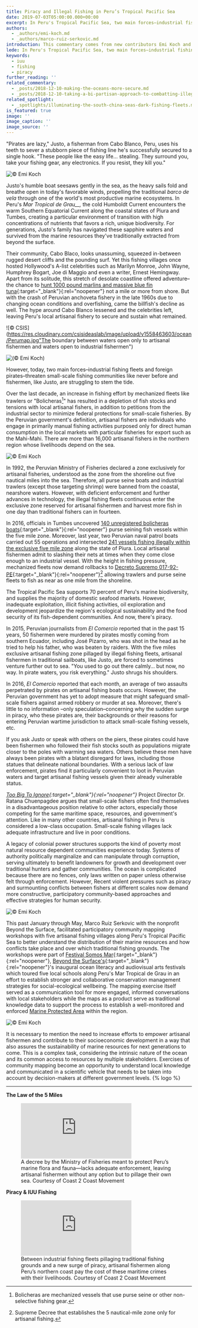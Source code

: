 ```yaml
---
title: Piracy and Illegal Fishing in Peru’s Tropical Pacific Sea
date: 2019-07-03T05:00:00.000+00:00
excerpt: In Peru's Tropical Pacific Sea, two main forces–industrial fishing fleets and foreign pirates–threaten small-scale fishing communities.
authors:
  - _authors/emi-koch.md
  - _authors/marco-ruiz-serkovic.md
introduction: This commentary comes from new contributors Emi Koch and Marco Ruiz-Serkovic, founders of Beyond the Surface International.  Emi and Marco describe an oft overlooked aspect of security challenges in the maritime space – the conflict between artisanal, or community level resource use, and industrial scale fishing. Small scale fisheries account for half of the global fish catch and 90 percent of direct employment within the fisheries sector.  Beyond the numbers, the people involved in these fisheries are often the ones most intimately associated with the resource and also most impacted by conflict over it.  The story that Emi and Marco tell here is a reminder that sustainability and security go hand in hand and that those most affected are not always the most visible.
lede: In Peru's Tropical Pacific Sea, two main forces–industrial fishing fleets and foreign pirates–threaten small-scale fishing communities.
keywords:
  - iuu
  - fishing
  - piracy
further_reading: ''
related_commentary:
  - _posts/2018-12-10-making-the-oceans-more-secure.md
  - _posts/2018-12-10-taking-a-bi-partisan-approach-to-combatting-illegal-fishing.md
related_spotlight:
  - _spotlights/illuminating-the-south-china-seas-dark-fishing-fleets.md
is_featured: true
image: ''
image_caption: ''
image_source: ''
---
```


"Pirates are lazy," Justo, a fisherman from Cabo Blanco, Peru, uses his teeth to sever a stubborn piece of fishing line he's successfully secured to a single hook. "These people like the easy life… stealing. They surround you, take your fishing gear, any electronics. If you resist, they kill you."

![© Emi Koch](https://res.cloudinary.com/csisideaslab/image/upload/v1558463603/ocean/Peru__Artisanal-Fisherman-SU6A5363-2.jpg 'Justo (whose name has been changed for his protection), as he gently tugs at the fishing line casted 20 minutes ago.')

Justo's humble boat seesaws gently in the sea, as the heavy sails fold and breathe open in today's favorable winds, propelling the traditional _barco de vela_ through one of the world's most productive marine ecosystems. In Peru's _Mar Tropical de Grau\_\_,_ the cold Humboldt Current encounters the warm Southern Equatorial Current along the coastal states of Piura and Tumbes, creating a particular environment of transition with high concentrations of nutrients that favors a rich, unique biodiversity. For generations, Justo's family has navigated these sapphire waters and survived from the marine resources they've traditionally extracted from beyond the surface.

Their community, Cabo Blaco, looks unassuming, squeezed in-between rugged desert cliffs and the pounding surf. Yet this fishing villages once hosted Hollywood's A-list celebrities such as Marilyn Monroe, John Wayne, Humphrey Bogart, Joe di Maggio and even a writer, Ernest Hemingway. Apart from its solitude, this stretch of desolate coastline offered adventure–the chance to [hunt 1000 pound marlins and massive blue fin tuna](https://www.sportfishingmag.com/greatest-big-game-fishing-world-has-ever-known#page-20){:target="\_blank"}{:rel="noopener"} not a mile or more from shore. But with the crash of Peruvian anchoveta fishery in the late 1960s due to changing ocean conditions and overfishing, came the billfish's decline as well. The hype around Cabo Blanco lessened and the celebrities left, leaving Peru's local artisanal fishery to secure and sustain what remained.

![© CSIS](https://res.cloudinary.com/csisideaslab/image/upload/v1558463603/ocean/Perumap.jpg"The boundary between waters open only to artisanal fishermen and waters open to industrial fishermen")

![(© Emi Koch)](https://res.cloudinary.com/csisideaslab/image/upload/v1558463603/ocean/Peru__Traditional-Fisherman-Small-Catch-SU6A4980-2_SU6A5060 '<strong>LEFT:</strong> Pirates likely target artisanal fishing boats since Peru’s small-scale fishermen are already in a vulnerable position; living in poverty and without adequate infrastructure, access to healthcare, nor support from the government, especially law enforcement <span style="font-family: proxima-nova,sans-serif;font-size: .8125rem; color: #767676;line-height: .92;letter-spacing: .3px;">(© Emi Koch)</span> <strong>RIGHT:</strong> Artisanal fishermen return with a small catch after an early morning spent on the water. Many of Peru’s small-scale fishermen still use traditional fishing methods and their boats powered by the wind alone.')

However, today, two main forces–industrial fishing fleets and foreign pirates–threaten small-scale fishing communities like never before and fishermen, like Justo, are struggling to stem the tide.

Over the last decade, an increase in fishing effort by mechanized fleets like trawlers or "Bolicheras[^1]" has resulted in a depletion of fish stocks and tensions with local artisanal fishers, in addition to petitions from the industrial sector to minimize federal protections for small-scale fisheries. By the Peruvian government's definition, artisanal fishers are individuals who engage in primarily manual fishing activities purposed only for direct human consumption in the local markets with particular fisheries for export such as the Mahi-Mahi. There are more than 16,000 artisanal fishers in the northern region whose livelihoods depend on the sea.

![© Emi Koch](https://res.cloudinary.com/csisideaslab/image/upload/v1558463603/ocean/Peru__Bass-Seabass-Rockfish-SU6A5469-2.jpg 'This morning’s catch: Doncella or “Maiden” (Rose thread-fin bass, Splittail bass), Cabrilla (Peruvian rock seabass), and Diablito or “Little Devil” (Semaphore rockfish).')

In 1992, the Peruvian Ministry of Fisheries declared a zone exclusively for artisanal fisheries, understood as the zone from the shoreline out five nautical miles into the sea. Therefore, all purse seine boats and industrial trawlers (except those targeting shrimp) were banned from the coastal, nearshore waters. However, with deficient enforcement and further advances in technology, the illegal fishing fleets continuous enter the exclusive zone reserved for artisanal fishermen and harvest more fish in one day than traditional fishers can in fourteen.

In 2016, officials in Tumbes uncovered [140 unregistered bolicheras boats](https://elcomercio.pe/peru/tumbes/cerca-140-naves-pescan-5-millas-tumbes-230065){:target="\_blank"}{:rel="noopener"} purse seining fish vessels within the five mile zone. Moreover, last year, two Peruvian naval patrol boats carried out 55 operations and intersected [241 vessels fishing illegally within the exclusive five mile zone](https://elcomercio.pe/peru/piura-bolicheras-extraen-recurso-marino-area-pesca-artesanal-noticia-498298) along the state of Piura. Local artisanal fishermen admit to slashing their nets at times when they come close enough to an industrial vessel. With the height in fishing pressure, mechanized fleets now demand rollbacks to [Decreto Supremo 017-92-PE](http://www2.produce.gob.pe/dispositivos/publicaciones/ds017-92-pe.pdf){:target="\_blank"}{:rel="noopener"}[^2] allowing trawlers and purse seine fleets to fish as near as one mile from the shoreline.

The Tropical Pacific Sea supports 70 percent of Peru's marine biodiversity, and supplies the majority of domestic seafood markets. However, inadequate exploitation, illicit fishing activities, oil exploration and development jeopardize the region's ecological sustainability and the food security of its fish-dependent communities. And now, there's piracy.

In 2015, Peruvian journalists from _El Comercio_ reported that in the past 15 years, 50 fishermen were murdered by pirates mostly coming from southern Ecuador, including José Pizarro, who was shot in the head as he tried to help his father, who was beaten by raiders. With the five miles exclusive artisanal fishing zone pillaged by illegal fishing fleets, artisanal fishermen in traditional sailboats, like Justo, are forced to sometimes venture further out to sea. "You used to go out there calmly… but now, no way. In pirate waters, you risk everything." Justo shrugs his shoulders.

In 2016, _El Comercio_ reported that each month, an average of two assaults perpetrated by pirates on artisanal fishing boats occurs. However, the Peruvian government has yet to adopt measure that might safeguard small-scale fishers against armed robbery or murder at sea. Moreover, there's little to no information –only speculation–concerning why the sudden surge in piracy, who these pirates are, their backgrounds or their reasons for entering Peruvian wartime jurisdiction to attack small-scale fishing vessels, etc.

If you ask Justo or speak with others on the piers, these pirates could have been fishermen who followed their fish stocks south as populations migrate closer to the poles with warming sea waters. Others believe these men have always been pirates with a blatant disregard for laws, including those statues that delineate national boundaries. With a serious lack of law enforcement, pirates find it particularly convenient to loot in Peruvian waters and target artisanal fishing vessels given their already vulnerable status.

_[Too Big To Ignore](http://toobigtoignore.net/){:target="\_blank"}{:rel="noopener"}_ Project Director Dr. Ratana Chuenpagdee argues that small-scale fishers often find themselves in a disadvantageous position relative to other actors, especially those competing for the same maritime space, resources, and government's attention. Like in many other countries, artisanal fishing in Peru is considered a low-class occupation. Small-scale fishing villages lack adequate infrastructure and live in poor conditions.

A legacy of colonial power structures supports the kind of poverty most natural resource dependent communities experience today. Systems of authority politically marginalize and can manipulate through corruption, serving ultimately to benefit landowners for growth and development over traditional hunters and gather communities. The ocean is complicated because there are no fences, only laws written on paper unless otherwise felt through enforcement. However, Recent violent pressures such as piracy and surmounting conflicts between fishers at different scales now demand more constructive, participatory community-based approaches and effective strategies for human security.

![© Emi Koch](https://res.cloudinary.com/csisideaslab/image/upload/v1558463603/ocean/Peru__Mapping-Fishing-Grounds-SU6A4808-2.jpg 'A small group of artisanal fishermen from Los Órganos, Peru indicate on the map their traditional fishing grounds and areas prone to conflicts in and outside 5-nautical mile zone legally designated for small-scale fisheries.')

This past January through May, Marco Ruiz Serkovic with the nonprofit Beyond the Surface, facilitated participatory community mapping workshops with five artisanal fishing villages along Peru's Tropical Pacific Sea to better understand the distribution of their marine resources and how conflicts take place and over which traditional fishing grounds. The workshops were part of [Festival Somos Mar](https://www.coast2coastmovement.com/festivals){:target="\_blank"}{:rel="noopener"}, [Beyond the Surface's](https://www.beyondthesurfaceinternational.org){:target="\_blank"}{:rel="noopener"}'s inaugural ocean literacy and audiovisual arts festivals which toured five local schools along Peru's Mar Tropical de Grau in an effort to establish stronger and collaborative conservation management strategies for social-ecological wellbeing. The mapping exercise itself served as a communication tool for more engaged, informed conversations with local stakeholders while the maps as a product serve as traditional knowledge data to support the process to establish a well-monitored and enforced [Marine Protected Area](https://www.inkaterra.com/inkaterra-asociacion-org/en/research/ocean-forest/marine-protected-area-and-sustainable-fishing/) within the region.

![© Emi Koch](https://res.cloudinary.com/csisideaslab/image/upload/v1558463603/ocean/Peru__Traditional-Sailing-SU6A5441-2.jpg 'Justo’s traditional barco de vela (sailboat) sways in the calm winds about 3-nautical miles from Cabo Blanco, Peru.')

It is necessary to mention the need to increase efforts to empower artisanal fishermen and contribute to their socioeconomic development in a way that also assures the sustainability of marine resources for next generations to come. This is a complex task, considering the intrinsic nature of the ocean and its common access to resources by multiple stakeholders. Exercises of community mapping become an opportunity to understand local knowledge and communicated in a scientific vehicle that needs to be taken into account by decision-makers at different government levels. {% logo %}

---

**The Law of the 5 Miles**

<figure class="post-feature-video">
  <div class="video-wrapper"><iframe allow="autoplay; encrypted-media" allowfullscreen="" frameborder="0" title="" src="https://www.youtube.com/embed/__EkNhZbtg8"></iframe>
  </div>
  <figcaption class="img-caption">A decree by the Ministry of Fisheries meant to protect Peru’s marine flora and fauna—lacks adequate enforcement, leaving artisanal fishermen without any option but to pillage their own sea. <span class="img-caption__source">Courtesy of Coast 2 Coast Movement</span></figcaption>
</figure>

**Piracy & IUU Fishing**

<figure class="post-feature-video">
  <div class="video-wrapper"><iframe allow="autoplay; encrypted-media" allowfullscreen="" frameborder="0" title="" src="https://www.youtube.com/embed/fvWQ6tCLe_I"></iframe></div>
  <figcaption class="img-caption">Between industrial fishing fleets pillaging traditional fishing grounds and a new surge of piracy, artisanal fishermen along Peru’s northern coast pay the cost of these maritime crimes with their livelihoods. <span class="img-caption__source">Courtesy of Coast 2 Coast Movement</span></figcaption>
</figure>

<!-- prettier-ignore -->
[^1]: Bolicheras are mechanized vessels that use purse seine or other non-selective fishing gear.

<!-- prettier-ignore -->
[^2]: Supreme Decree that establishes the 5 nautical-mile zone only for artisanal fishing.
